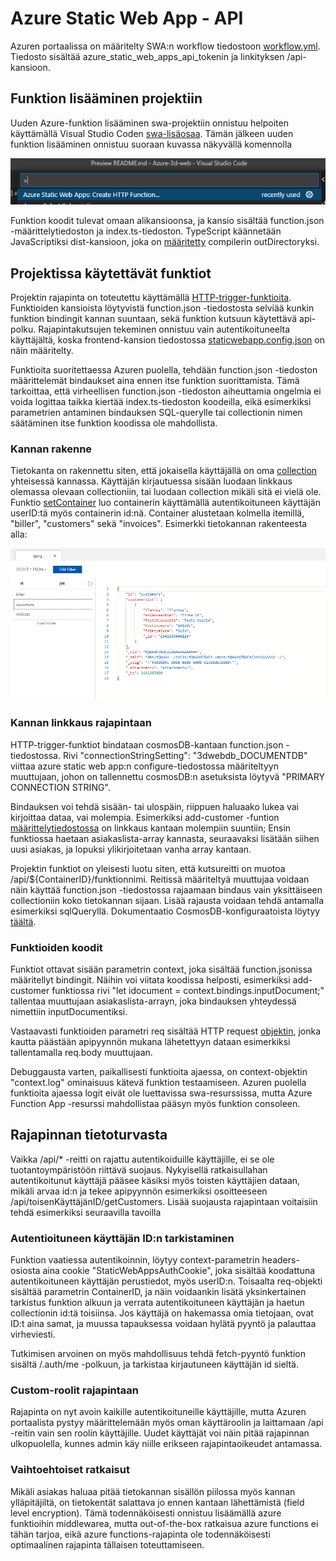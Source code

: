 # Azure Static Web App - API

Azuren portaalissa on määritelty SWA:n workflow tiedostoon [workflow.yml](https://github.com/ProjektiTiimi/Azure-3d-web/blob/main/.github/workflows/azure-static-web-apps-wonderful-sea-0b9eeac03.yml). Tiedosto sisältää azure_static_web_apps_api_tokenin ja linkityksen /api-kansioon. 


## Funktion lisääminen projektiin

Uuden Azure-funktion lisääminen swa-projektiin onnistuu helpoiten käyttämällä Visual Studio Coden [swa-lisäosaa](https://marketplace.visualstudio.com/items?itemName=ms-azuretools.vscode-azurestaticwebapps). Tämän jälkeen uuden funktion lisääminen onnistuu suoraan kuvassa näkyvällä komennolla

![](/documentation/images/swa-new-function.png?)

Funktion koodit tulevat omaan alikansioonsa, ja kansio sisältää function.json -määrittelytiedoston ja index.ts-tiedoston. TypeScript käännetään JavaScriptiksi dist-kansioon, joka on [määritetty](/api/tsconfig.json) compilerin outDirectoryksi.
 
## Projektissa käytettävät funktiot

Projektin rajapinta on toteutettu käyttämällä [HTTP-trigger-funktioita](https://docs.microsoft.com/en-us/azure/azure-functions/functions-bindings-http-webhook-trigger?tabs=javascript). Funktioiden kansioista löytyvistä function.json -tiedostosta selviää kunkin funktion bindingit kannan suuntaan, sekä funktion kutsuun käytettävä api-polku. Rajapintakutsujen tekeminen onnistuu vain autentikoituneelta käyttäjältä, koska frontend-kansion tiedostossa [staticwebapp.config.json](/frontend/staticwebapp.config.json) on näin määritelty.

Funktioita suoritettaessa Azuren puolella, tehdään function.json -tiedoston määrittelemät bindaukset aina ennen itse funktion suorittamista. Tämä tarkoittaa, että virheellisen function.json -tiedoston aiheuttamia ongelmia ei voida logittaa taikka kiertää index.ts-tiedoston koodeilla, eikä esimerkiksi parametrien antaminen bindauksen SQL-querylle tai collectionin nimen säätäminen itse funktion koodissa ole mahdollista. 

### Kannan rakenne

Tietokanta on rakennettu siten, että jokaisella käyttäjällä on oma [collection](https://docs.microsoft.com/en-us/rest/api/cosmos-db/collections) yhteisessä kannassa. Käyttäjän kirjautuessa sisään luodaan linkkaus olemassa olevaan collectioniin, tai luodaan collection mikäli sitä ei vielä ole. Funktio [setContainer](/api/setContainer/index.ts) luo containerin käyttämällä autentikoituneen käyttäjän userID:tä myös containerin id:nä. Container alustetaan kolmella itemillä, "biller", "customers" sekä "invoices". Esimerkki tietokannan rakenteesta alla:

![](/documentation/images/database.png?)

### Kannan linkkaus rajapintaan

HTTP-trigger-funktiot bindataan cosmosDB-kantaan function.json -tiedostossa. Rivi "connectionStringSetting": "3dwebdb_DOCUMENTDB" viittaa azure static web app:n configure-tiedostossa määriteltyyn muuttujaan, johon on tallennettu cosmosDB:n asetuksista löytyvä "PRIMARY CONNECTION STRING".

Bindauksen voi tehdä sisään- tai ulospäin, riippuen haluaako lukea vai kirjoittaa dataa, vai molempia. Esimerkiksi add-customer -funtion [määrittelytiedostossa](/api/add-customer/function.json) on linkkaus kantaan molempiin suuntiin; Ensin funktiossa haetaan asiakaslista-array kannasta, seuraavaksi lisätään siihen uusi asiakas, ja lopuksi ylikirjoitetaan vanha array kantaan. 

Projektin funktiot on yleisesti luotu siten, että kutsureitti on muotoa /api/${ContainerID}/funktionnimi. Reitissä määriteltyä muuttujaa voidaan näin käyttää function.json -tiedostossa rajaamaan bindaus vain yksittäiseen collectioniin koko tietokannan sijaan. Lisää rajausta voidaan tehdä antamalla esimerkiksi sqlQueryllä. Dokumentaatio CosmosDB-konfiguraatoista löytyy [täältä](https://docs.microsoft.com/en-us/azure/azure-functions/functions-bindings-cosmosdb-v2-input?tabs=javascript#configuration).

### Funktioiden koodit

Funktiot ottavat sisään parametrin context, joka sisältää function.jsonissa määritellyt bindingit. Näihin voi viitata koodissa helposti, esimerkiksi add-customer funktiossa rivi "let idocument = context.bindings.inputDocument;" tallentaa muuttujaan asiakaslista-arrayn, joka bindauksen yhteydessä nimettiin inputDocumentiksi. 

Vastaavasti funktioiden parametri req sisältää HTTP request [objektin](https://docs.microsoft.com/en-us/python/api/azure-functions/azure.functions.httprequest?view=azure-python), jonka kautta päästään apipyynnön mukana lähetettyyn dataan esimerkiksi tallentamalla req.body muuttujaan.

Debuggausta varten, paikallisesti funktioita ajaessa, on context-objektin "context.log" ominaisuus kätevä funktion testaamiseen. Azuren puolella funktioita ajaessa logit eivät ole luettavissa swa-resurssissa, mutta Azure Function App -resurssi mahdollistaa pääsyn myös funktion consoleen.

## Rajapinnan tietoturvasta

Vaikka /api/* -reitti on rajattu autentikoiduille käyttäjille, ei se ole tuotantoympäristöön riittävä suojaus. Nykyisellä ratkaisullahan autentikoitunut käyttäjä pääsee käsiksi myös toisten käyttäjien dataan, mikäli arvaa id:n ja tekee apipyynnön esimerkiksi osoitteeseen /api/toisenKäyttäjänID/getCustomers. Lisää suojausta rajapintaan voitaisiin tehdä esimerkiksi seuraavilla tavoilla

### Autentioituneen käyttäjän ID:n tarkistaminen

Funktion vaatiessa autentikoinnin, löytyy context-parametrin headers-osiosta aina cookie "StaticWebAppsAuthCookie", joka sisältää koodattuna autentikoituneen käyttäjän perustiedot, myös userID:n. Toisaalta req-objekti sisältää parametrin ContainerID, ja näin voidaankin lisätä yksinkertainen tarkistus funktion alkuun ja verrata autentikoituneen käyttäjän ja haetun collectionin id:tä toisiinsa. Jos käyttäjä on hakemassa omia tietojaan, ovat ID:t aina samat, ja muussa tapauksessa voidaan hylätä pyyntö ja palauttaa virheviesti. 

Tutkimisen arvoinen on myös mahdollisuus tehdä fetch-pyyntö funktion sisältä /.auth/me -polkuun, ja tarkistaa kirjautuneen käyttäjän id sieltä.

### Custom-roolit rajapintaan

Rajapinta on nyt avoin kaikille autentikoituneille käyttäjille, mutta Azuren portaalista pystyy määrittelemään myös oman käyttäroolin ja laittamaan /api -reitin vain sen roolin käyttäjille. Uudet käyttäjät voi näin pitää rajapinnan ulkopuolella, kunnes admin käy niille erikseen rajapintaoikeudet antamassa.

### Vaihtoehtoiset ratkaisut

Mikäli asiakas haluaa pitää tietokannan sisällön piilossa myös kannan ylläpitäjiltä, on tietokentät salattava jo ennen kantaan lähettämistä (field level encryption). Tämä todennäköisesti onnistuu lisäämällä azure funktioihin middlewarea, mutta out-of-the-box ratkaisua azure functions ei tähän tarjoa, eikä azure functions-rajapinta ole todennäköisesti optimaalinen rajapinta tällaisen toteuttamiseen. 
